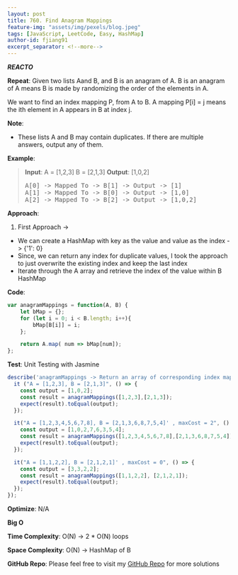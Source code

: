 ```yaml
---
layout: post
title: 760. Find Anagram Mappings
feature-img: "assets/img/pexels/blog.jpeg"
tags: [JavaScript, LeetCode, Easy, HashMap]
author-id: fjiang91
excerpt_separator: <!--more-->
---
```


***REACTO***

**Repeat**:
Given two lists Aand B, and B is an anagram of A. B is an anagram of A means B is made by randomizing the order of the elements in A.

We want to find an index mapping P, from A to B. A mapping P[i] = j means the ith element in A appears in B at index j.

**Note**:
* These lists A and B may contain duplicates. If there are multiple answers, output any of them.

<!--more-->

**Example**:
> **Input**:
> A = [1,2,3]
> B = [2,1,3]
> **Output**: [1,0,2]
> <pre>
> A[0] -> Mapped To -> B[1] -> Output -> [1]
> A[1] -> Mapped To -> B[0] -> Output -> [1,0]
> A[2] -> Mapped To -> B[2] -> Output -> [1,0,2]
> </pre>

**Approach**:
1. First Approach ->
* We can create a HashMap with key as the value and value as the index -> {'1': 0}
* Since, we can return any index for duplicate values, I took the approach to just overwrite the existing index and keep the last index
* Iterate through the A array and retrieve the index of the value within B HashMap

**Code**:
```javascript
var anagramMappings = function(A, B) {
    let bMap = {};
    for (let i = 0; i < B.length; i++){
        bMap[B[i]] = i;
    };

    return A.map( num => bMap[num]);
};
```

**Test**: Unit Testing with Jasmine
```javascript
describe('anagramMappings -> Return an array of corresponding index mapping from A to B', () => {
  it ("A = [1,2,3], B = [2,1,3]", () => {
    const output = [1,0,2];
    const result = anagramMappings([1,2,3],[2,1,3]);
    expect(result).toEqual(output);
  });

  it("A = [1,2,3,4,5,6,7,8], B = [2,1,3,6,8,7,5,4]' , maxCost = 2", () => {
    const output = [1,0,2,7,6,3,5,4];
    const result = anagramMappings([1,2,3,4,5,6,7,8],[2,1,3,6,8,7,5,4]);
    expect(result).toEqual(output);
  });

  it("A = [1,1,2,2], B = [2,1,2,1]' , maxCost = 0", () => {
    const output = [3,3,2,2];
    const result = anagramMappings([1,1,2,2], [2,1,2,1]);
    expect(result).toEqual(output);
  });
});
```

**Optimize**: N/A

**Big O**

**Time Complexity**: O(N) -> 2 * O(N) loops

**Space Complexity**: O(N) -> HashMap of B

**GitHub Repo**: Please feel free to visit my [GitHub Repo](https://github.com/fjiang91/LeetCode-Solutions) for more solutions
